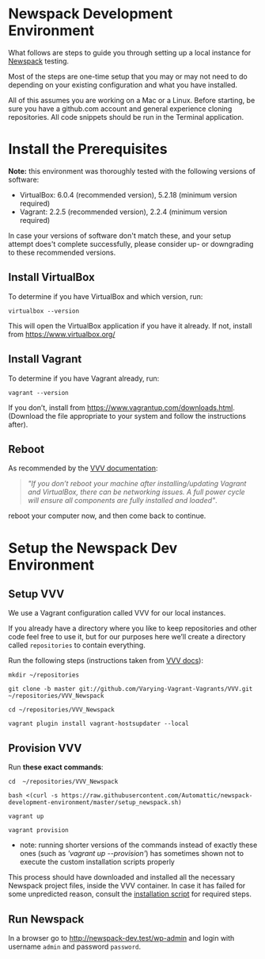 # Newspack Development Environment

What follows are steps to guide you through setting up a local instance for [Newspack](https://newspack.blog/) testing.

Most of the steps are one-time setup that you may or may not need to do depending on your existing configuration and what you have installed.

All of this assumes you are working on a Mac or a Linux. Before starting, be sure you have a github.com account and general experience cloning repositories. All code snippets should be run in the Terminal application.


# Install the Prerequisites

**Note:** this environment was thoroughly tested with the following versions of software:
- VirtualBox: 6.0.4 (recommended version), 5.2.18 (minimum version required)
- Vagrant: 2.2.5 (recommended version), 2.2.4 (minimum version required)

In case your versions of software don't match these, and your setup attempt does't complete successfully, please consider up- or downgrading to these recommended versions.


## Install VirtualBox
   
To determine if you have VirtualBox and which version, run:

```
virtualbox --version
```

This will open the VirtualBox application if you have it already. If not, install from https://www.virtualbox.org/


## Install Vagrant
   
To determine if you have Vagrant already, run:

```
vagrant --version 
```

If you don’t, install from https://www.vagrantup.com/downloads.html. (Download the file appropriate to your system and follow the instructions after).


## Reboot

As recommended by the [VVV documentation](https://varyingvagrantvagrants.org/docs/en-US/installation/software-requirements/):

> _"If you don’t reboot your machine after installing/updating Vagrant and VirtualBox, there can be networking issues. A full power cycle will ensure all components are fully installed and loaded"_.

reboot your computer now, and then come back to continue.


# Setup the Newspack Dev Environment

## Setup VVV

We use a Vagrant configuration called VVV for our local instances.

If you already have a directory where you like to keep repositories and other code feel free to use it, but for our purposes here we’ll create a directory called `repositories` to contain everything.

Run the following steps (instructions taken from [VVV docs](https://varyingvagrantvagrants.org/docs/en-US/installation/software-requirements/)):

```
mkdir ~/repositories

git clone -b master git://github.com/Varying-Vagrant-Vagrants/VVV.git ~/repositories/VVV_Newspack

cd ~/repositories/VVV_Newspack

vagrant plugin install vagrant-hostsupdater --local

```


## Provision VVV

Run **these exact commands**:

```
cd  ~/repositories/VVV_Newspack

bash <(curl -s https://raw.githubusercontent.com/Automattic/newspack-development-environment/master/setup_newspack.sh)

vagrant up

vagrant provision
```

* note: running shorter versions of the commands instead of exactly these ones (such as _'vagrant up --provision'_) has sometimes shown not to execute the custom installation scripts properly

This process should have downloaded and installed all the necessary Newspack project files, inside the VVV container. In case it has failed for some unpredicted reason, consult the [installation script](https://github.com/Automattic/newspack-development-environment/blob/master/config/homebin/vagrant_provision_custom) for required steps.


## Run Newspack

In a browser go to http://newspack-dev.test/wp-admin and login with username `admin` and password `password`.

